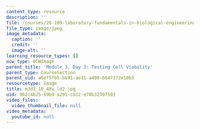 ```yaml
---
content_type: resource
description: ''
file: /courses/20-109-laboratory-fundamentals-in-biological-engineering-spring-2010/962c4b2569b9a291cb12e78b32397503_m3d3_10_40x_ld2.jpg
file_type: image/jpeg
image_metadata:
  caption: ''
  credit: ''
  image-alt: ''
learning_resource_types: []
ocw_type: OCWImage
parent_title: 'Module 3, Day 3: Testing Cell Viability'
parent_type: CourseSection
parent_uid: a6ef5fb5-bb91-ae11-a408-6647172e10b5
resourcetype: Image
title: m3d3_10_40x_ld2.jpg
uid: 962c4b25-69b9-a291-cb12-e78b32397503
video_files:
  video_thumbnail_file: null
video_metadata:
  youtube_id: null
---
```

